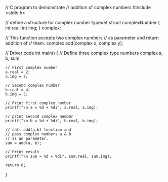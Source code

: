 // C program to demonstrate
// addition of complex numbers
#include <stdio.h>
 
// define a structure for complex number
typedef struct complexNumber {
    int real;
    int img;
} complex;
 
// This function accepts two complex numbers
// as parameter and return addition of
// them.
complex add(complex x, complex y);
 
// Driver code
int main()
{
    // Define three complex type numbers
    complex a, b, sum;
 
    // First complex number
    a.real = 2;
    a.img = 3;
 
    // Second complex number
    b.real = 4;
    b.img = 5;
 
    // Print first complex number
    printf("\n a = %d + %di", a.real, a.img);
 
    // print second complex number
    printf("\n b = %d + %di", b.real, b.img);
 
    // call add(a,b) function and
    // pass complex numbers a & b
    // as an parameter.
    sum = add(a, b);
 
    // Print result
    printf("\n sum = %d + %di", sum.real, sum.img);
 
    return 0;
}
